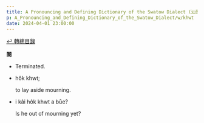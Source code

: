 ```yaml
---
title: A Pronouncing and Defining Dictionary of the Swatow Dialect (汕頭方言音義字典) / khwt
p: A_Pronouncing_and_Defining_Dictionary_of_the_Swatow_Dialect/w/khwt
date: 2024-04-01 23:00:00
---
```


[↩️ 轉總目錄](/A_Pronouncing_and_Defining_Dictionary_of_the_Swatow_Dialect)


**闋**
- Terminated.

- hôk khwt;

  to lay aside mourning.

- i kâi hôk khwt a būe?

  Is he out of mourning yet?